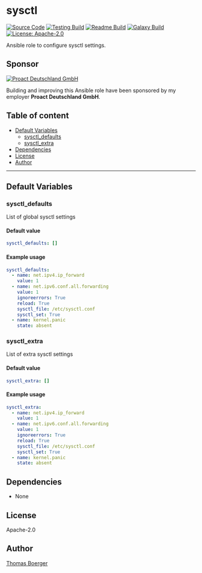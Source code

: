 # sysctl

[![Source Code](https://img.shields.io/badge/github-source%20code-blue?logo=github&logoColor=white)](https://github.com/rolehippie/sysctl) [![Testing Build](https://github.com/rolehippie/sysctl/workflows/testing/badge.svg)](https://github.com/rolehippie/sysctl/actions?query=workflow%3Atesting) [![Readme Build](https://github.com/rolehippie/sysctl/workflows/readme/badge.svg)](https://github.com/rolehippie/sysctl/actions?query=workflow%3Areadme) [![Galaxy Build](https://github.com/rolehippie/sysctl/workflows/galaxy/badge.svg)](https://github.com/rolehippie/sysctl/actions?query=workflow%3Agalaxy) [![License: Apache-2.0](https://img.shields.io/github/license/rolehippie/sysctl)](https://github.com/rolehippie/sysctl/blob/master/LICENSE) 

Ansible role to configure sysctl settings. 

## Sponsor 

[![Proact Deutschland GmbH](https://proact.eu/wp-content/uploads/2020/03/proact-logo.png)](https://proact.eu) 

Building and improving this Ansible role have been sponsored by my employer **Proact Deutschland GmbH**.

## Table of content

* [Default Variables](#default-variables)
  * [sysctl_defaults](#sysctl_defaults)
  * [sysctl_extra](#sysctl_extra)
* [Dependencies](#dependencies)
* [License](#license)
* [Author](#author)

---

## Default Variables

### sysctl_defaults

List of global sysctl settings

#### Default value

```YAML
sysctl_defaults: []
```

#### Example usage

```YAML
sysctl_defaults:
  - name: net.ipv4.ip_forward
    value: 1
  - name: net.ipv6.conf.all.forwarding
    value: 1
    ignoreerrors: True
    reload: True
    sysctl_file: /etc/sysctl.conf
    sysctl_set: True
  - name: kernel.panic
    state: absent
```

### sysctl_extra

List of extra sysctl settings

#### Default value

```YAML
sysctl_extra: []
```

#### Example usage

```YAML
sysctl_extra:
  - name: net.ipv4.ip_forward
    value: 1
  - name: net.ipv6.conf.all.forwarding
    value: 1
    ignoreerrors: True
    reload: True
    sysctl_file: /etc/sysctl.conf
    sysctl_set: True
  - name: kernel.panic
    state: absent
```

## Dependencies

* None

## License

Apache-2.0

## Author

[Thomas Boerger](https://github.com/tboerger)
